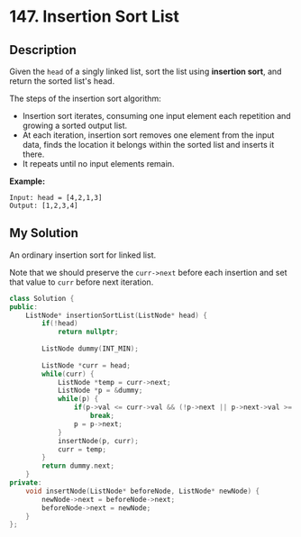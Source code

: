 # 147. Insertion Sort List

## Description
Given the `head` of a singly linked list, sort the list using **insertion sort**, and return the sorted list's head.

The steps of the insertion sort algorithm:

- Insertion sort iterates, consuming one input element each repetition and growing a sorted output list.
- At each iteration, insertion sort removes one element from the input data, finds the location it belongs within the sorted list and inserts it there.
- It repeats until no input elements remain.

**Example:**
```
Input: head = [4,2,1,3]
Output: [1,2,3,4]
```

## My Solution
An ordinary insertion sort for linked list.

Note that we should preserve the `curr->next` before each  insertion and set that value to `curr` before next iteration.

```C++
class Solution {
public:
    ListNode* insertionSortList(ListNode* head) {
        if(!head)
            return nullptr;
        
        ListNode dummy(INT_MIN);
        
        ListNode *curr = head;
        while(curr) {
            ListNode *temp = curr->next;
            ListNode *p = &dummy;
            while(p) {
                if(p->val <= curr->val && (!p->next || p->next->val >= curr->val))
                    break;
                p = p->next;
            }
            insertNode(p, curr);
            curr = temp;
        }
        return dummy.next;
    }
private:
    void insertNode(ListNode* beforeNode, ListNode* newNode) {
        newNode->next = beforeNode->next;
        beforeNode->next = newNode;
    }
};
```